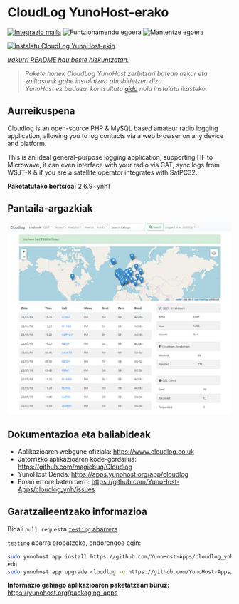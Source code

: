 <!--
Ohart ongi: README hau automatikoki sortu da <https://github.com/YunoHost/apps/tree/master/tools/readme_generator>ri esker
EZ editatu eskuz.
-->

# CloudLog YunoHost-erako

[![Integrazio maila](https://dash.yunohost.org/integration/cloudlog.svg)](https://dash.yunohost.org/appci/app/cloudlog) ![Funtzionamendu egoera](https://ci-apps.yunohost.org/ci/badges/cloudlog.status.svg) ![Mantentze egoera](https://ci-apps.yunohost.org/ci/badges/cloudlog.maintain.svg)

[![Instalatu CloudLog YunoHost-ekin](https://install-app.yunohost.org/install-with-yunohost.svg)](https://install-app.yunohost.org/?app=cloudlog)

*[Irakurri README hau beste hizkuntzatan.](./ALL_README.md)*

> *Pakete honek CloudLog YunoHost zerbitzari batean azkar eta zailtasunik gabe instalatzea ahalbidetzen dizu.*  
> *YunoHost ez baduzu, kontsultatu [gida](https://yunohost.org/install) nola instalatu ikasteko.*

## Aurreikuspena

Cloudlog is an open-source PHP & MySQL based amateur radio logging application, allowing you to log contacts via a web browser on any device and platform.

This is an ideal general-purpose logging application, supporting HF to Microwave, it can even interface with your radio via CAT, sync logs from WSJT-X & if you are a satellite operator integrates with SatPC32.

**Paketatutako bertsioa:** 2.6.9~ynh1

## Pantaila-argazkiak

![CloudLog(r)en pantaila-argazkia](./doc/screenshots/screenshot.png)

## Dokumentazioa eta baliabideak

- Aplikazioaren webgune ofiziala: <https://www.cloudlog.co.uk>
- Jatorrizko aplikazioaren kode-gordailua: <https://github.com/magicbug/Cloudlog>
- YunoHost Denda: <https://apps.yunohost.org/app/cloudlog>
- Eman errore baten berri: <https://github.com/YunoHost-Apps/cloudlog_ynh/issues>

## Garatzaileentzako informazioa

Bidali `pull request`a [`testing` abarrera](https://github.com/YunoHost-Apps/cloudlog_ynh/tree/testing).

`testing` abarra probatzeko, ondorengoa egin:

```bash
sudo yunohost app install https://github.com/YunoHost-Apps/cloudlog_ynh/tree/testing --debug
edo
sudo yunohost app upgrade cloudlog -u https://github.com/YunoHost-Apps/cloudlog_ynh/tree/testing --debug
```

**Informazio gehiago aplikazioaren paketatzeari buruz:** <https://yunohost.org/packaging_apps>
